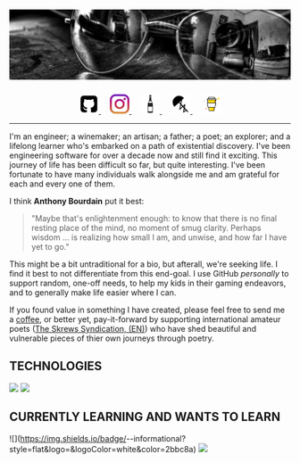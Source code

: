# [![Luke Wyatt Profile Header](https://raw.githubusercontent.com/lukeawyatt/lukeawyatt/main/assets/images/banner.jpg)](https://github.com/lukeawyatt)

<p align='center'>
    <a href="https://github.com/lukeawyatt">
        <img height="35" src="https://github.com/lukeawyatt/lukeawyatt/blob/main/assets/icons/github.png?raw=true">
    </a>
    &nbsp;&nbsp;&nbsp;
    <a href="https://www.instagram.com/luke.a.wyatt">
        <img height="35" src="https://github.com/lukeawyatt/lukeawyatt/blob/main/assets/icons/instagram.jpg?raw=true">
    </a>
    &nbsp;&nbsp;&nbsp;
    <a href="https://maug.moulach.com">
        <img height="35" src="https://github.com/lukeawyatt/lukeawyatt/blob/main/assets/icons/wine.png?raw=true">
    </a>
    &nbsp;&nbsp;&nbsp;
    <a href="https://loose.skre.ws">
        <img height="35" src="https://github.com/lukeawyatt/lukeawyatt/blob/main/assets/icons/skrews.jpg?raw=true">
    </a>
    &nbsp;&nbsp;&nbsp;
    <a href="https://www.buymeacoffee.com/lukeawyatt">
        <img height="35" src="https://github.com/lukeawyatt/lukeawyatt/blob/main/assets/icons/buy-me-a-coffee.png?raw=true">
    </a>
</p>

---

I'm an engineer; a winemaker; an artisan; a father; a poet; an explorer; and a lifelong learner who's embarked on a path of existential discovery. I've been engineering software for over a decade now and still find it exciting. This journey of life has been difficult so far, but quite interesting.  I've been fortunate to have many individuals walk alongside me and am grateful for each and every one of them.

I think **Anthony Bourdain** put it best: 

> "Maybe that's enlightenment enough: to know that there is no final resting place of the mind, no moment of smug clarity. Perhaps wisdom ... is realizing how small I am, and unwise, and how far I have yet to go."

This might be a bit untraditional for a bio, but afterall, we're seeking life.  I find it best to not differentiate from this end-goal.  I use GitHub *personally* to support random, one-off needs, to help my kids in their gaming endeavors, and to generally make life easier where I can.

If you found value in something I have created, please feel free to send me a [coffee](https://www.buymeacoffee.com/lukeawyatt), or better yet, pay-it-forward by supporting international amateur poets ([The Skrews Syndication, (EN)](https://loose.skre.ws/issues/000.html)) who have shed beautiful and vulnerable pieces of thier own journeys through poetry.


## TECHNOLOGIES

![](https://img.shields.io/badge/<Lang>-<CSharp>-informational?style=flat&logo=<CSharp>&logoColor=white&color=2bbc8a)
![](https://img.shields.io/badge/<Lang>-<TSQL>-informational?style=flat&logo=<TSQL>&logoColor=white&color=2bbc8a)


## CURRENTLY LEARNING AND WANTS TO LEARN

![](https://img.shields.io/badge/<Engine>-<Argo Workflows>-informational?style=flat&logo=<Argo>&logoColor=white&color=2bbc8a)
![](https://img.shields.io/badge/<Engine>-<OpenFaaS>-informational?style=flat&logo=<FaaS>&logoColor=white&color=2bbc8a)
